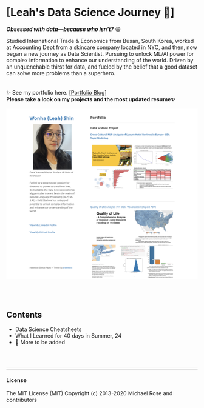 # [Leah's Data Science Journey 🚀]

***Obsessed with data—because who isn't?*** :smile: <br>

Studied International Trade & Economics from Busan, South Korea, worked at Accounting Dept from a skincare company located in NYC, and then, now began a new journey as Data Scientist. Pursuing to unlock ML/AI power for complex information to enhance our understanding of the world.
Driven by an unquenchable thirst for data, and fueled by the belief that a good dataset can solve more problems than a superhero. <br>
<br><br>
:sparkles: See my portfolio here. [[Portfolio Blog]](https://leahnote01.github.io/) <br>
**Please take a look on my projects and the most updated resume✨**

![layout examples](assets/images/portfolio-screenshot.png)

<br><br>
## Contents
- Data Science Cheatsheets
- What I Learned for 40 days in Summer, 24
- 🤔 More to be added

<br><br>

---

####  License
The MIT License (MIT)
Copyright (c) 2013-2020 Michael Rose and contributors
